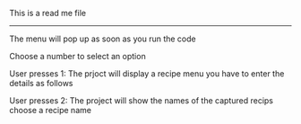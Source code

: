 This is a read me file
******************************************************
The menu will pop up as soon as you run the code

Choose a number to select an option

User presses 1: The prjoct will display a recipe menu
you have to enter the details as follows

User presses 2: The project will show the names of the captured recips
choose a recipe name
